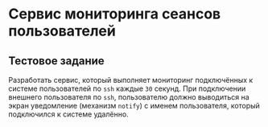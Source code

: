 # Сервис мониторинга сеансов пользователей

## Тестовое задание

Разработать сервис, который выполняет мониторинг подключённых к системе пользователей по `ssh` каждые `30` секунд. При подключении внешнего пользователя по `ssh`, пользователю должно выводиться на экран уведомление (механизм `notify`) с именем пользователя, который подключился к системе удалённо.